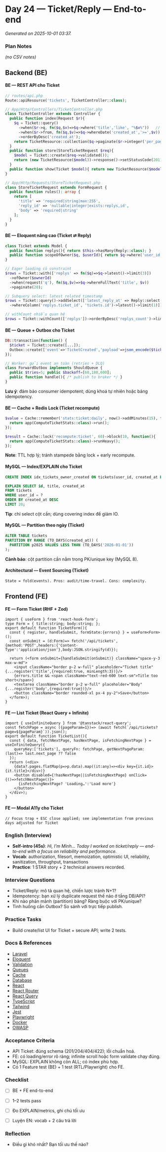 # Day 24 — Ticket/Reply — End-to-end

_Generated on 2025-10-01 03:37._

### Plan Notes
_(no CSV notes)_

## Backend (BE)

#### BE — REST API cho Ticket
```php
// routes/api.php
Route::apiResource('tickets', TicketController::class);

// App/Http/Controllers/TicketController.php
class TicketController extends Controller {
  public function index(Request $r){
    $q = Ticket::query()
      ->when($r->q, fn($q,$v)=>$q->where('title','like', "%$v%"))   // search
      ->when($r->from, fn($q,$v)=>$q->whereDate('created_at','>=',$v)) // filter
      ->orderByDesc('created_at');
    return TicketResource::collection($q->paginate($r->integer('per_page',20)));
  }
  public function store(StoreTicketRequest $req){
    $model = Ticket::create($req->validated());
    return (new TicketResource($model))->response()->setStatusCode(201);
  }
  public function show(Ticket $model){ return new TicketResource($model->load('replys')); }
}

// App/Http/Requests/StoreTicketRequest.php
class StoreTicketRequest extends FormRequest {
  public function rules(): array {
    return [
      'title' => 'required|string|max:255',
      'reply_id' => 'nullable|integer|exists:replys,id',
      'body' => 'required|string'
    ];
  }
}
```

#### BE — Eloquent nâng cao (Ticket ⇄ Reply)
```php
class Ticket extends Model {
  public function replys(){ return $this->hasMany(Reply::class); }
  public function scopeOfOwner($q, $userId){ return $q->where('user_id',$userId); }
}

// Eager loading có constraint
$rows = Ticket::with(['replys' => fn($q)=>$q->latest()->limit(3)])
  ->ofOwner($ownerId)
  ->when(request('q'), fn($q,$v)=>$q->whereFullText('title', $v))
  ->paginate(20);

// Subquery select: latest related timestamp
$rows = Ticket::query()->addSelect(['latest_reply_at' => Reply::select('created_at')
  ->whereColumn('replys.ticket_id', 'tickets.id')->latest()->limit(1)])->get();

// withCount nhiều quan hệ
$rows = Ticket::withCount(['replys'])->orderByDesc('replys_count')->limit(50)->get();
```

#### BE — Queue + Outbox cho Ticket
```php
DB::transaction(function() {
  $ticket = Ticket::create([...]);
  Outbox::create(['event'=>'TicketCreated','payload'=>json_encode($ticket)]);
});

// Worker: gửi event an toàn (retries + DLQ)
class ForwardOutbox implements ShouldQueue {
  public $tries=5; public $backoff=[60,180,600];
  public function handle(){ /* publish to broker */ }
}
```
**Lưu ý**: đảm bảo consumer idempotent; dùng khoá tự nhiên hoặc bảng idempotency.


#### BE — Cache + Redis Lock (Ticket recompute)
```php
$value = Cache::remember('stats:ticket:daily', now()->addMinutes(15), function(){
  return app(ComputeTicketStats::class)->run();
});

$result = Cache::lock('recompute:ticket', 60)->block(10, function(){
  return app(ComputeTicketStats::class)->runHeavy();
});
```
**Note**: TTL hợp lý; tránh stampede bằng lock + early recompute.


#### MySQL — Index/EXPLAIN cho Ticket
```sql
CREATE INDEX idx_tickets_owner_created ON tickets(user_id, created_at DESC);

EXPLAIN SELECT id, title, created_at
FROM tickets
WHERE user_id = ?
ORDER BY created_at DESC
LIMIT 20;
```
**Tip**: chỉ select cột cần; dùng covering index để giảm IO.


#### MySQL — Partition theo ngày (Ticket)
```sql
ALTER TABLE tickets
PARTITION BY RANGE (TO_DAYS(created_at)) (
  PARTITION p2025 VALUES LESS THAN (TO_DAYS('2026-01-01'))
);
```
**Cảnh báo**: cột partition cần nằm trong PK/unique key (MySQL 8).


#### Architectural — Event Sourcing (Ticket)
```txt
State = fold(events). Pros: audit/time-travel. Cons: complexity.
```

## Frontend (FE)

#### FE — Form Ticket (RHF + Zod)
```tsx
import { useForm } from 'react-hook-form';
type Form = { title:string; body:string; };
export default function TicketForm(){
  const { register, handleSubmit, formState:{errors} } = useForm<Form>();
  const onSubmit = (d:Form)=> fetch('/api/tickets',{method:'POST',headers:{'Content-Type':'application/json'},body:JSON.stringify(d)});

  return (<form onSubmit={handleSubmit(onSubmit)} className="space-y-3 max-w-md">
    <input className="border p-2 w-full" placeholder="Ticket title" {...register('title',{required:true, minLength:3})}/>
    {errors.title && <span className="text-red-600 text-sm">Title too short</span>}
    <textarea className="border p-2 w-full" placeholder="Body" {...register('body',{required:true})}/>
    <button className="border rounded-xl px-4 py-2">Save</button>
  </form>);
}
```

#### FE — List Ticket (React Query + Infinite)
```tsx
import { useInfiniteQuery } from '@tanstack/react-query';
const fetchPage = async ({pageParam=1})=> (await fetch(`/api/tickets?page=${pageParam}`)).json();
export default function TicketList(){
  const { data, fetchNextPage, hasNextPage, isFetchingNextPage } = useInfiniteQuery({
    queryKey:['tickets'], queryFn: fetchPage, getNextPageParam: (last)=> last.next_page ?? false
  });
  return (<div>
    {data?.pages.flatMap(p=>p.data).map((it:any)=><div key={it.id}>{it.title}</div>)}
    <button disabled={!hasNextPage||isFetchingNextPage} onClick={()=>fetchNextPage()}>
      {isFetchingNextPage? 'Loading…':'Load more'}
    </button>
  </div>);
}
```

#### FE — Modal A11y cho Ticket
```tsx
// Focus trap + ESC close applied; see implementation from previous days adjusted for Ticket
```

### English (Interview)
- **Self-intro (45s)**: *Hi, I'm Minh... Today I worked on ticket/reply — end-to-end with a focus on reliability and performance.*
- **Vocab**: authorization, filesort, memoization, optimistic UI, reliability, sanitization, throughput, transactions
- **Practice**: 1 STAR story + 2 technical answers recorded.


### Interview Questions
- Ticket/Reply: mô tả quan hệ, chiến lược tránh N+1?
- Idempotency: bạn xử lý duplicate request thế nào ở tầng DB/API?
- Khi nào phân mảnh (partition) bảng? Ràng buộc với PK/unique?
- Tình huống cần Outbox? So sánh với trực tiếp publish.


### Practice Tasks
- Build create/list UI for Ticket + secure API; write 2 tests.

### Docs & References
- [Laravel](https://laravel.com/docs)
- [Eloquent](https://laravel.com/docs/eloquent)
- [Validation](https://laravel.com/docs/validation)
- [Queues](https://laravel.com/docs/queues)
- [Cache](https://laravel.com/docs/cache)
- [Database](https://dev.mysql.com/doc/)
- [React](https://react.dev/learn)
- [React Router](https://reactrouter.com/en/main)
- [React Query](https://tanstack.com/query/latest)
- [TypeScript](https://www.typescriptlang.org/docs/)
- [Tailwind](https://tailwindcss.com/docs)
- [Jest](https://jestjs.io/docs/getting-started)
- [Playwright](https://playwright.dev/docs/intro)
- [Docker](https://docs.docker.com/)
- [OWASP](https://owasp.org/www-project-top-ten/)

### Acceptance Criteria
- API Ticket: đúng schema (201/204/404/422); lỗi chuẩn hoá.
- FE: có loading/error rõ ràng; infinite scroll hoặc form validate chạy đúng.
- MySQL: EXPLAIN không còn ALL; có index phù hợp.
- Có 1 Feature test (BE) + 1 test (RTL/Playwright) cho FE.


### Checklist
- [ ] BE + FE end-to-end
- [ ] 1–2 tests pass
- [ ] Đo EXPLAIN/metrics, ghi chú tối ưu
- [ ] Luyện EN: vocab + 2 câu trả lời


### Reflection
- Điều gì khó nhất? Bạn tối ưu thế nào?